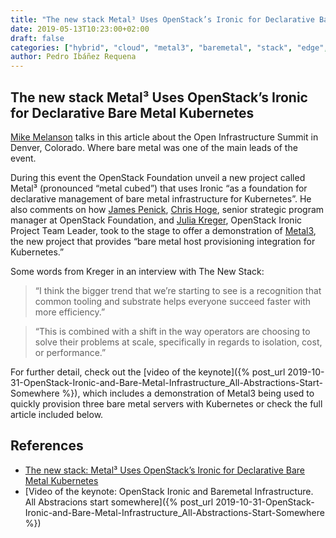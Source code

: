 ```yaml
---
title: "The new stack Metal³ Uses OpenStack’s Ironic for Declarative Bare Metal Kubernetes"
date: 2019-05-13T10:23:00+02:00
draft: false
categories: ["hybrid", "cloud", "metal3", "baremetal", "stack", "edge", "openstack", "ironic"]
author: Pedro Ibáñez Requena
---
```


## The new stack Metal³ Uses OpenStack’s Ironic for Declarative Bare Metal Kubernetes

[Mike Melanson](https://thenewstack.io/author/mike-melanson/) talks in this article about the Open Infrastructure Summit in Denver, Colorado. Where bare metal was one of the main leads of the event.

During this event the OpenStack Foundation unveil a new project called Metal³ (pronounced “metal cubed”) that uses Ironic “as a foundation for declarative management of bare metal infrastructure for Kubernetes”.
He also comments on how [James Penick](https://www.linkedin.com/in/penick/), [Chris Hoge](https://www.linkedin.com/in/hogepodge), senior strategic program manager at OpenStack Foundation,
and [Julia Kreger](https://www.linkedin.com/in/juliaashleykreger), OpenStack Ironic Project Team Leader, took to the stage to offer a demonstration of [Metal3](https://github.com/metal3-io/baremetal-operator),
the new project that provides “bare metal host provisioning integration for Kubernetes.”

Some words from Kreger in an interview with The New Stack: 

> “I think the bigger trend that we’re starting to see is a recognition that common tooling and substrate helps everyone succeed faster with more efficiency.”

> “This is combined with a shift in the way operators are choosing to solve their problems at scale, specifically in regards to isolation, cost, or performance.”

For further detail, check out the [video of the keynote]({% post_url 2019-10-31-OpenStack-Ironic-and-Bare-Metal-Infrastructure_All-Abstractions-Start-Somewhere %}), which includes a demonstration of Metal3 being used to quickly provision three bare metal servers with Kubernetes 
or check the full article included below.


## References

* [The new stack: Metal³ Uses OpenStack’s Ironic for Declarative Bare Metal Kubernetes](https://thenewstack.io/metal3-uses-openstacks-ironic-for-declarative-bare-metal-kubernetes/)
* [Video of the keynote: OpenStack Ironic and Baremetal Infrastructure. All Abstracions start somewhere]({% post_url 2019-10-31-OpenStack-Ironic-and-Bare-Metal-Infrastructure_All-Abstractions-Start-Somewhere %})

